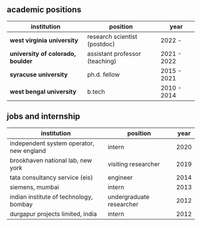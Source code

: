 ## academic positions

| institution  | position | year |
| ------------- | ------------- | ------------- |
|**west virginia university**|research scientist (postdoc)| 2022 - 
| **university of colorado, boulder**  | assistant professor (teaching)  | 2021 - 2022  |
| **syracuse university**  | ph.d. fellow  | 2015 - 2021  |
|**west bengal university**|b.tech|2010 - 2014|

## jobs and internship

| institution  | position | year |
| ------------- | ------------- | ------------- |
|independent system operator, new england|intern|2020|
|brookhaven national lab, new york|visiting researcher|2019|
|tata consultancy service (eis)|engineer|2014|
|siemens, mumbai|intern|2013|
|indian institute of technology, bombay|undergraduate researcher|2012|
|durgapur projects limited, india|intern|2012|


